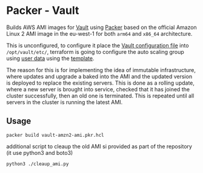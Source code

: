# Packer - Vault

Builds AWS AMI images for [Vault](https://www.vaultproject.io) using [Packer](https://www.packer.io/) based on the official Amazon Linux 2 AMI image in the eu-west-1 for both `arm64` and `x86_64` architecture.

This is unconfigured, to configure it place the
[Vault configuration file](https://www.vaultproject.io/docs/configuration/index.html) into `/opt/vault/etc/`, terraform is going to configure the auto scaling group using [user data](https://docs.aws.amazon.com/AWSEC2/latest/UserGuide/user-data.html) using the [template](../templates/userdata.tpl).

The reason for this is for implementing the idea of immutable infrastructure, where updates and upgrade a baked into the AMI and the updated version is deployed to replace the existing servers. This is done as a
rolling update, where a new server is brought into service, checked that it has joined the cluster successfully, then an old one is terminated. This is repeated until all servers in the cluster is running the latest AMI.

## Usage

```
packer build vault-amzn2-ami.pkr.hcl
```

additional script to cleaup the old AMI si provided as part of the repository (it use python3 and boto3)

```
python3 ./cleaup_ami.py
```
